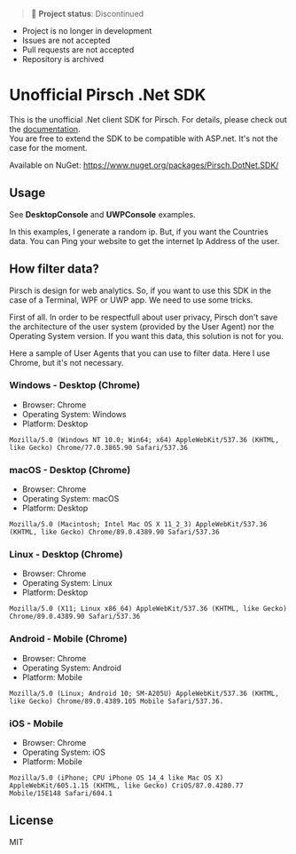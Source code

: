 > 🔴 **Project status**: Discontinued
  - Project is no longer in development
  - Issues are not accepted
  - Pull requests are not accepted
  - Repository is archived

# Unofficial Pirsch .Net SDK

This is the unofficial .Net client SDK for Pirsch. For details, please check out the [documentation](https://docs.pirsch.io/).   
You are free to extend the SDK to be compatible with ASP.net. It's not the case for the moment.

Available on NuGet: https://www.nuget.org/packages/Pirsch.DotNet.SDK/

## Usage

See **DesktopConsole** and **UWPConsole** examples.

In this examples, I generate a random ip. But, if you want the Countries data. You can Ping your website to get the internet Ip Address of the user.

## How filter data?

Pirsch is design for web analytics. So, if you want to use this SDK in the case of a Terminal, WPF or UWP app. We need to use some tricks.

First of all. In order to be respectfull about user privacy, Pirsch don't save the architecture of the user system (provided by the User Agent) nor the Operating System version. If you want this data, this solution is not for you.

Here a sample of User Agents that you can use to filter data. Here I use Chrome, but it's not necessary.

### Windows - Desktop (Chrome)

* Browser: Chrome
* Operating System: Windows
* Platform: Desktop

```
Mozilla/5.0 (Windows NT 10.0; Win64; x64) AppleWebKit/537.36 (KHTML, like Gecko) Chrome/77.0.3865.90 Safari/537.36
```

### macOS - Desktop (Chrome)

* Browser: Chrome
* Operating System: macOS
* Platform: Desktop

```
Mozilla/5.0 (Macintosh; Intel Mac OS X 11_2_3) AppleWebKit/537.36 (KHTML, like Gecko) Chrome/89.0.4389.90 Safari/537.36
```

### Linux - Desktop (Chrome)

* Browser: Chrome
* Operating System: Linux
* Platform: Desktop

```
Mozilla/5.0 (X11; Linux x86_64) AppleWebKit/537.36 (KHTML, like Gecko) Chrome/89.0.4389.90 Safari/537.36
```

### Android - Mobile (Chrome)

* Browser: Chrome
* Operating System: Android
* Platform: Mobile

```
Mozilla/5.0 (Linux; Android 10; SM-A205U) AppleWebKit/537.36 (KHTML, like Gecko) Chrome/89.0.4389.105 Mobile Safari/537.36.
```

### iOS - Mobile

* Browser: Chrome
* Operating System: iOS
* Platform: Mobile

```
Mozilla/5.0 (iPhone; CPU iPhone OS 14_4 like Mac OS X) AppleWebKit/605.1.15 (KHTML, like Gecko) CriOS/87.0.4280.77 Mobile/15E148 Safari/604.1
```

## License

MIT
